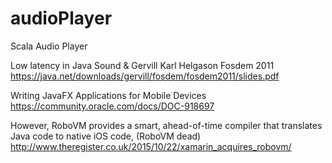 audioPlayer
===========

Scala Audio Player


Low latency in Java Sound & Gervill
Karl Helgason Fosdem 2011
https://java.net/downloads/gervill/fosdem/fosdem2011/slides.pdf


Writing JavaFX Applications for Mobile Devices
https://community.oracle.com/docs/DOC-918697

However, RoboVM provides a smart, ahead-of-time compiler that translates Java code to native iOS code,
(RoboVM dead)
http://www.theregister.co.uk/2015/10/22/xamarin_acquires_robovm/

